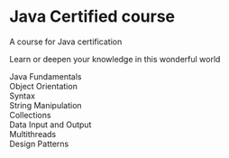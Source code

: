 # Java Certified course

A course for Java certification

Learn or deepen your knowledge in this wonderful world

Java Fundamentals\
Object Orientation\
Syntax\
String Manipulation\
Collections\
Data Input and Output\
Multithreads\
Design Patterns


